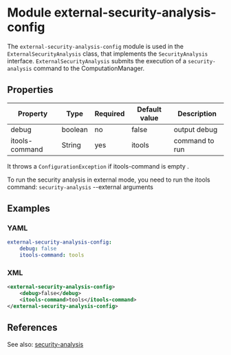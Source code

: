# Module external-security-analysis-config

The `external-security-analysis-config` module is used in the `ExternalSecurityAnalysis` class, that  implements the `SecurityAnalysis` interface.
`ExternalSecurityAnalysis` submits the execution of a `security-analysis` command to the ComputationManager.


## Properties

| Property | Type | Required | Default value | Description |
| -------- | ---- | -------- | ------------- | ----------- |
| debug | boolean | no | false |  output debug |
| itools-command | String | yes | itools | command to run |

It throws a `ConfigurationException` if itools-command is empty .

To run the security analysis in external mode, you need to run the itools command: `security-analysis` --external arguments

## Examples

### YAML
```yaml
external-security-analysis-config:
    debug: false
    itools-command: tools
```

### XML
```xml
<external-security-analysis-config>
    <debug>false</debug>
    <itools-command>tools</itools-command>
</external-security-analysis-config>
```

## References
See also:
[security-analysis](../../tools/security-analysis.md)